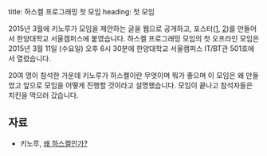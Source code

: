 title: 하스켈 프로그래밍 첫 모임
heading: 첫 모임

2015년 3월에 키노루가 모임을 제안하는 글을 웹으로 공개하고, 포스터([1](/static/img/2015-03-11-poster-01.png), [2](/static/img/2015-03-11-poster-02.png))를 만들어서 한양대학교 서울캠퍼스에 붙였습니다. 하스켈 프로그래밍 모임의 첫 오프라인 모임은 2015년 3월 11일 (수요일) 오후 6시 30분에 한양대학교 서울캠퍼스 IT/BT관 501호에서 열렸습니다.

20여 명이 참석한 가운데 키노루가 하스켈이란 무엇이며 뭐가 좋으며 이 모임은 왜 만들었고 앞으로 모임을 어떻게 진행할 것이라고 설명했습니다. 모임이 끝나고 참석자들은 치킨을 먹으러 갔습니다.

## 자료

- 키노루, [왜 하스켈인가?](/static/doc/2015-03-11.pdf)
